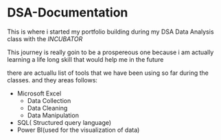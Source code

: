 # DSA-Documentation
This is where i started my portfolio building during my DSA Data Analysis class with the *INCUBATOR*    

This journey is really goin to be a prospereous one because i am actually learning a life long skill that would help me in the future

there are actuallu list of tools that we have been using so far during the classes. and they areas follows:
- Microsoft Excel
   - Data Collection
   - Data Cleaning
   - Data Manipulation
- SQL( Structured query language)
- Power BI(used for the visualization of data)
